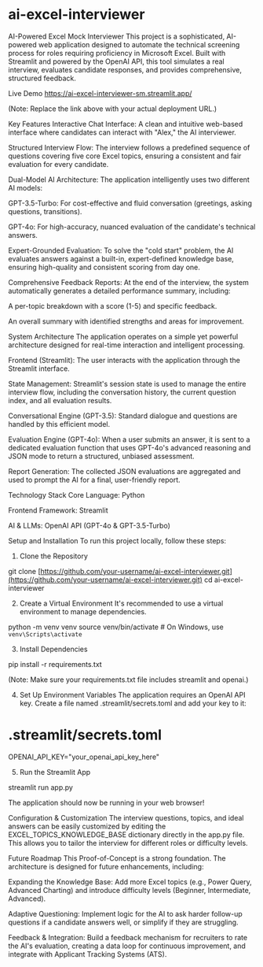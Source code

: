 # ai-excel-interviewer

AI-Powered Excel Mock Interviewer
This project is a sophisticated, AI-powered web application designed to automate the technical screening process for roles requiring proficiency in Microsoft Excel. Built with Streamlit and powered by the OpenAI API, this tool simulates a real interview, evaluates candidate responses, and provides comprehensive, structured feedback.

Live Demo
https://ai-excel-interviewer-sm.streamlit.app/ 

(Note: Replace the link above with your actual deployment URL.)

Key Features
Interactive Chat Interface: A clean and intuitive web-based interface where candidates can interact with "Alex," the AI interviewer.

Structured Interview Flow: The interview follows a predefined sequence of questions covering five core Excel topics, ensuring a consistent and fair evaluation for every candidate.

Dual-Model AI Architecture: The application intelligently uses two different AI models:

GPT-3.5-Turbo: For cost-effective and fluid conversation (greetings, asking questions, transitions).

GPT-4o: For high-accuracy, nuanced evaluation of the candidate's technical answers.

Expert-Grounded Evaluation: To solve the "cold start" problem, the AI evaluates answers against a built-in, expert-defined knowledge base, ensuring high-quality and consistent scoring from day one.

Comprehensive Feedback Reports: At the end of the interview, the system automatically generates a detailed performance summary, including:

A per-topic breakdown with a score (1-5) and specific feedback.

An overall summary with identified strengths and areas for improvement.

System Architecture
The application operates on a simple yet powerful architecture designed for real-time interaction and intelligent processing.

Frontend (Streamlit): The user interacts with the application through the Streamlit interface.

State Management: Streamlit's session state is used to manage the entire interview flow, including the conversation history, the current question index, and all evaluation results.

Conversational Engine (GPT-3.5): Standard dialogue and questions are handled by this efficient model.

Evaluation Engine (GPT-4o): When a user submits an answer, it is sent to a dedicated evaluation function that uses GPT-4o's advanced reasoning and JSON mode to return a structured, unbiased assessment.

Report Generation: The collected JSON evaluations are aggregated and used to prompt the AI for a final, user-friendly report.

Technology Stack
Core Language: Python

Frontend Framework: Streamlit

AI & LLMs: OpenAI API (GPT-4o & GPT-3.5-Turbo)

Setup and Installation
To run this project locally, follow these steps:

1. Clone the Repository

git clone [https://github.com/your-username/ai-excel-interviewer.git](https://github.com/your-username/ai-excel-interviewer.git)
cd ai-excel-interviewer

2. Create a Virtual Environment
It's recommended to use a virtual environment to manage dependencies.

python -m venv venv
source venv/bin/activate  # On Windows, use `venv\Scripts\activate`

3. Install Dependencies

pip install -r requirements.txt

(Note: Make sure your requirements.txt file includes streamlit and openai.)

4. Set Up Environment Variables
The application requires an OpenAI API key. Create a file named .streamlit/secrets.toml and add your key to it:

# .streamlit/secrets.toml

OPENAI_API_KEY="your_openai_api_key_here"

5. Run the Streamlit App

streamlit run app.py

The application should now be running in your web browser!

Configuration & Customization
The interview questions, topics, and ideal answers can be easily customized by editing the EXCEL_TOPICS_KNOWLEDGE_BASE dictionary directly in the app.py file. This allows you to tailor the interview for different roles or difficulty levels.

Future Roadmap
This Proof-of-Concept is a strong foundation. The architecture is designed for future enhancements, including:

Expanding the Knowledge Base: Add more Excel topics (e.g., Power Query, Advanced Charting) and introduce difficulty levels (Beginner, Intermediate, Advanced).

Adaptive Questioning: Implement logic for the AI to ask harder follow-up questions if a candidate answers well, or simplify if they are struggling.

Feedback & Integration: Build a feedback mechanism for recruiters to rate the AI's evaluation, creating a data loop for continuous improvement, and integrate with Applicant Tracking Systems (ATS).
